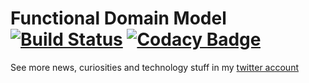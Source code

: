 Functional Domain Model 
[![Build Status](https://travis-ci.org/jdreyesp/functional_domain_model.svg?branch=master)](https://travis-ci.org/jdreyesp/functional_domain_model)
[![Codacy Badge](https://api.codacy.com/project/badge/grade/091bdd2653c446cfbff9dd6dc1594ff4)](https://www.codacy.com/app/jdreyesp/functional_domain_model/dashboard)
=====

See more news, curiosities and technology stuff in my [twitter account](https://twitter.com/jdiego_reyes)
